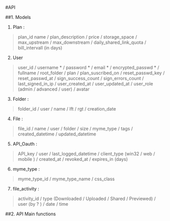 #API 

##1.  Models

1. Plan : 
>plan_id
name
/ plan_description
/ price
/ storage_space
/ max_upstream
/ max_downstream
/ daily_shared_link_quota
/ bill_intervall (in days)

2.  User
>user_id
/ username *
/ password *
/ email *
/ encrypted_passwd *
/ fullname
/ root_folder
/ plan
/ plan_suscribed_on
/ reset_passwd_key
/ reset_passwd_at
/ sign_success_count
/ sign_errors_count
/ last_signed_in_ip
/ user_created_at
/ user_updated_at
/ user_role (admin / advanced / user)
/ avatar

3.  Folder : 
>folder_id
/ user
/ name
/ lft
/ rgt
/ creation_date

4.  File : 
>file_id
/ name
/ user
/ folder
/ size
/ myme_type
/ tags
/ created_datetime
/ updated_datetime

5.  API_Oauth : 
>API_key
/ user
/ last_logged_datetime
/ client_type (win32  / web / mobile )
/ created_at
/ revoked_at
/ expires_in (days)

6.  myme_type : 
>myme_type_id
/ myme_type_name
/ css_class

7.  file_activity : 
>activity_id
/ type (Downloaded / Uploaded / Shared / Previewed)
/ user (by ? )
/ date
/ time




##2.	API Main functions
